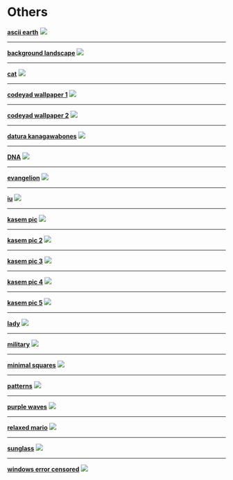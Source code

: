 # Others

**[ascii earth](ascii-earth.jpg)**
![](ascii-earth.jpg) 

---

**[background landscape](Background_Landscape.png)**
![](Background_Landscape.png) 

---

**[cat](cat.png)**
![](cat.png) 

---

**[codeyad wallpaper 1](codeyad-wallpaper-1.png)**
![](codeyad-wallpaper-1.png) 

---

**[codeyad wallpaper 2](codeyad-wallpaper-2.jpg)**
![](codeyad-wallpaper-2.jpg) 

---

**[datura kanagawabones](datura_kanagawabones.png)**
![](datura_kanagawabones.png) 

---

**[DNA](DNA.png)**
![](DNA.png) 

---

**[evangelion](evangelion.png)**
![](evangelion.png) 

---

**[iu](iu.png)**
![](iu.png) 

---

**[kasem pic](kasem-pic.png)**
![](kasem-pic.png) 

---

**[kasem pic 2](kasem-pic2.png)**
![](kasem-pic2.png) 

---

**[kasem pic 3](kasem-pic3.png)**
![](kasem-pic3.png) 

---

**[kasem pic 4](kasem-pic4.png)**
![](kasem-pic4.png) 

---

**[kasem pic 5](kasem-pic5.png)**
![](kasem-pic5.png) 

---

**[lady](lady.png)**
![](lady.png) 

---

**[military](military.jpg)**
![](military.jpg) 

---

**[minimal squares](minimal_squares.png)**
![](minimal_squares.png) 

---

**[patterns](patterns.jpg)**
![](patterns.jpg) 

---

**[purple waves](purple-waves.png)**
![](purple-waves.png) 

---

**[relaxed mario](relaxed_mario.png)**
![](relaxed_mario.png) 

---

**[sunglass](sunglass.jpeg)**
![](sunglass.jpeg) 

---

**[windows error censored](windows-error-censored.png)**
![](windows-error-censored.png)
